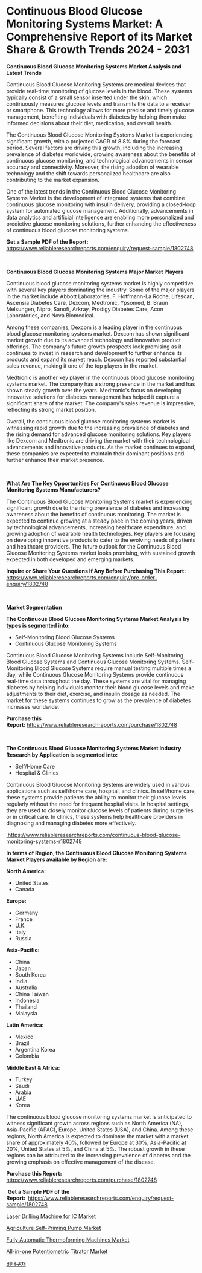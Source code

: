<p><h1>Continuous Blood Glucose Monitoring Systems Market: A Comprehensive Report of its Market Share & Growth Trends 2024 - 2031</h1></p><p><strong>Continuous Blood Glucose Monitoring Systems Market Analysis and Latest Trends</strong></p>
<p><p>Continuous Blood Glucose Monitoring Systems are medical devices that provide real-time monitoring of glucose levels in the blood. These systems typically consist of a small sensor inserted under the skin, which continuously measures glucose levels and transmits the data to a receiver or smartphone. This technology allows for more precise and timely glucose management, benefiting individuals with diabetes by helping them make informed decisions about their diet, medication, and overall health.</p><p>The Continuous Blood Glucose Monitoring Systems Market is experiencing significant growth, with a projected CAGR of 8.8% during the forecast period. Several factors are driving this growth, including the increasing prevalence of diabetes worldwide, growing awareness about the benefits of continuous glucose monitoring, and technological advancements in sensor accuracy and connectivity. Moreover, the rising adoption of wearable technology and the shift towards personalized healthcare are also contributing to the market expansion.</p><p>One of the latest trends in the Continuous Blood Glucose Monitoring Systems Market is the development of integrated systems that combine continuous glucose monitoring with insulin delivery, providing a closed-loop system for automated glucose management. Additionally, advancements in data analytics and artificial intelligence are enabling more personalized and predictive glucose monitoring solutions, further enhancing the effectiveness of continuous blood glucose monitoring systems.</p></p>
<p><strong>Get a Sample PDF of the Report:&nbsp;</strong> <a href="https://www.reliableresearchreports.com/enquiry/request-sample/1802748">https://www.reliableresearchreports.com/enquiry/request-sample/1802748</a></p>
<p>&nbsp;</p>
<p><strong>Continuous Blood Glucose Monitoring Systems Major Market Players</strong></p>
<p><p>Continuous blood glucose monitoring systems market is highly competitive with several key players dominating the industry. Some of the major players in the market include Abbott Laboratories, F. Hoffmann-La Roche, Lifescan, Ascensia Diabetes Care, Dexcom, Medtronic, Ypsomed, B. Braun Melsungen, Nipro, Sanofi, Arkray, Prodigy Diabetes Care, Acon Laboratories, and Nova Biomedical.</p><p>Among these companies, Dexcom is a leading player in the continuous blood glucose monitoring systems market. Dexcom has shown significant market growth due to its advanced technology and innovative product offerings. The company's future growth prospects look promising as it continues to invest in research and development to further enhance its products and expand its market reach. Dexcom has reported substantial sales revenue, making it one of the top players in the market.</p><p>Medtronic is another key player in the continuous blood glucose monitoring systems market. The company has a strong presence in the market and has shown steady growth over the years. Medtronic's focus on developing innovative solutions for diabetes management has helped it capture a significant share of the market. The company's sales revenue is impressive, reflecting its strong market position.</p><p>Overall, the continuous blood glucose monitoring systems market is witnessing rapid growth due to the increasing prevalence of diabetes and the rising demand for advanced glucose monitoring solutions. Key players like Dexcom and Medtronic are driving the market with their technological advancements and innovative products. As the market continues to expand, these companies are expected to maintain their dominant positions and further enhance their market presence.</p></p>
<p>&nbsp;</p>
<p><strong>What Are The Key Opportunities For Continuous Blood Glucose Monitoring Systems Manufacturers?</strong></p>
<p><p>The Continuous Blood Glucose Monitoring Systems market is experiencing significant growth due to the rising prevalence of diabetes and increasing awareness about the benefits of continuous monitoring. The market is expected to continue growing at a steady pace in the coming years, driven by technological advancements, increasing healthcare expenditure, and growing adoption of wearable health technologies. Key players are focusing on developing innovative products to cater to the evolving needs of patients and healthcare providers. The future outlook for the Continuous Blood Glucose Monitoring Systems market looks promising, with sustained growth expected in both developed and emerging markets.</p></p>
<p><strong>Inquire or Share Your Questions If Any Before Purchasing This Report:</strong> <a href="https://www.reliableresearchreports.com/enquiry/pre-order-enquiry/1802748">https://www.reliableresearchreports.com/enquiry/pre-order-enquiry/1802748</a></p>
<p>&nbsp;</p>
<p><strong>Market Segmentation</strong></p>
<p><strong>The Continuous Blood Glucose Monitoring Systems Market Analysis by types is segmented into:</strong></p>
<p><ul><li>Self-Monitoring Blood Glucose Systems</li><li>Continuous Glucose Monitoring Systems</li></ul></p>
<p><p>Continuous Blood Glucose Monitoring Systems include Self-Monitoring Blood Glucose Systems and Continuous Glucose Monitoring Systems. Self-Monitoring Blood Glucose Systems require manual testing multiple times a day, while Continuous Glucose Monitoring Systems provide continuous real-time data throughout the day. These systems are vital for managing diabetes by helping individuals monitor their blood glucose levels and make adjustments to their diet, exercise, and insulin dosage as needed. The market for these systems continues to grow as the prevalence of diabetes increases worldwide.</p></p>
<p><strong>Purchase this Report:&nbsp;</strong><a href="https://www.reliableresearchreports.com/purchase/1802748">https://www.reliableresearchreports.com/purchase/1802748</a></p>
<p>&nbsp;</p>
<p><strong>The Continuous Blood Glucose Monitoring Systems Market Industry Research by Application is segmented into:</strong></p>
<p><ul><li>Self/Home Care</li><li>Hospital & Clinics</li></ul></p>
<p><p>Continuous Blood Glucose Monitoring Systems are widely used in various applications such as self/home care, hospital, and clinics. In self/home care, these systems provide patients the ability to monitor their glucose levels regularly without the need for frequent hospital visits. In hospital settings, they are used to closely monitor glucose levels of patients during surgeries or in critical care. In clinics, these systems help healthcare providers in diagnosing and managing diabetes more effectively.</p></p>
<p><a href="https://www.reliableresearchreports.com/continuous-blood-glucose-monitoring-systems-r1802748">&nbsp;https://www.reliableresearchreports.com/continuous-blood-glucose-monitoring-systems-r1802748</a></p>
<p><strong>In terms of Region, the Continuous Blood Glucose Monitoring Systems Market Players available by Region are:</strong></p>
<p>
    <p> <strong> North America: </strong>
        <ul>
            <li>United States</li>
            <li>Canada</li>
        </ul>
        </p> 
    <p> <strong> Europe: </strong>
        <ul>
            <li>Germany</li>
            <li>France</li>
            <li>U.K.</li>
            <li>Italy</li>
            <li>Russia</li>
        </ul>
        </p> 
    <p> <strong> Asia-Pacific: </strong>
        <ul>
            <li>China</li>
            <li>Japan</li>
            <li>South Korea</li>
            <li>India</li>
            <li>Australia</li>
            <li>China Taiwan</li>
            <li>Indonesia</li>
            <li>Thailand</li>
            <li>Malaysia</li>
        </ul>
        </p> 
    <p> <strong> Latin America: </strong>
        <ul>
            <li>Mexico</li>
            <li>Brazil</li>
            <li>Argentina Korea</li>
            <li>Colombia</li>
        </ul>
        </p> 
    <p> <strong> Middle East & Africa: </strong>
        <ul>
            <li>Turkey</li>
            <li>Saudi</li>
            <li>Arabia</li>
            <li>UAE</li>
            <li>Korea</li>
        </ul>
    </p>
    </p>
<p><p>The continuous blood glucose monitoring systems market is anticipated to witness significant growth across regions such as North America (NA), Asia-Pacific (APAC), Europe, United States (USA), and China. Among these regions, North America is expected to dominate the market with a market share of approximately 40%, followed by Europe at 30%, Asia-Pacific at 20%, United States at 5%, and China at 5%. The robust growth in these regions can be attributed to the increasing prevalence of diabetes and the growing emphasis on effective management of the disease.</p></p>
<p><strong>Purchase this Report: </strong><a href="https://www.reliableresearchreports.com/purchase/1802748">https://www.reliableresearchreports.com/purchase/1802748</a></p>
<p>&nbsp;<strong>Get a Sample PDF of the Report:&nbsp;&nbsp;</strong><a href="https://www.reliableresearchreports.com/enquiry/request-sample/1802748">https://www.reliableresearchreports.com/enquiry/request-sample/1802748</a></p>
<p><strong></strong></p>
<p><p><a href="https://github.com/santosh758595/Market-Research-Report-List-5/blob/main/laser-drilling-machine-for-ic-market.md">Laser Drilling Machine for IC Market</a></p><p><a href="https://www.linkedin.com/pulse/navigating-global-agriculture-self-priming-pump-market-jthke?trackingId=KwEqgh9AdOUTkvcC95DNFg%3D%3D">Agriculture Self-Priming Pump Market</a></p><p><a href="https://www.linkedin.com/pulse/fully-automatic-thermoforming-machines-market-size-growing-hyeif?trackingId=cZpZ9BhEL0WQd208X%2B%2BnaQ%3D%3D">Fully Automatic Thermoforming Machines Market</a></p><p><a href="https://github.com/faisalayoob601/Market-Research-Report-List-1/blob/main/all-in-one-potentiometric-titrator-market.md">All-in-one Potentiometric Titrator Market</a></p><p><a href="https://github.com/muchswr/Market-Research-Report-List-1/blob/main/4316434181862.md">비내구재</a></p></p>